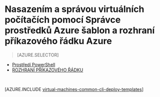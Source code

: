 <properties
    pageTitle="Nasazením a správou OM se šablonami | Microsoft Azure"
    description="Nasazení a spravovat nejběžnější konfigurace Azure virtuálních počítačích pomocí Správce prostředků šablon a Azure rozhraní příkazového řádku."
    services="virtual-machines-windows"
    documentationCenter=""
    authors="squillace"
    manager="timlt"
    editor=""
    tags="azure-resource-manager"/>

<tags
    ms.service="virtual-machines-windows"
    ms.workload="infrastructure-services"
    ms.tgt_pltfrm="vm-windows"
    ms.devlang="na"
    ms.topic="article"
    ms.date="08/23/2016"
    ms.author="rasquill"/>

# <a name="deploy-and-manage-virtual-machines-by-using-azure-resource-manager-templates-and-the-azure-cli"></a>Nasazením a správou virtuálních počítačích pomocí Správce prostředků Azure šablon a rozhraní příkazového řádku Azure

> [AZURE.SELECTOR]      
 - [Prostředí PowerShell](virtual-machines-windows-ps-manage.md)      
 - [ROZHRANÍ PŘÍKAZOVÉHO ŘÁDKU](virtual-machines-windows-cli-deploy-templates.md)      

</br> 

[AZURE.INCLUDE [virtual-machines-common-cli-deploy-templates](../../includes/virtual-machines-common-cli-deploy-templates.md)]
